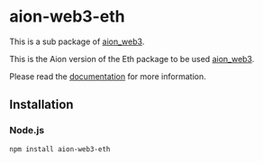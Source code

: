 # aion-web3-eth

This is a sub package of [aion_web3][repo].

This is the Aion version of the Eth package to be used [aion_web3][repo].

Please read the [documentation](https://docs.aion.network/docs/web3) for more information.

## Installation

### Node.js

```bash
npm install aion-web3-eth
```

[repo]: https://github.com/aionnetwork/aion_web3



